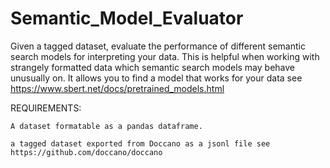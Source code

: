 # Semantic_Model_Evaluator
Given a tagged dataset, evaluate the performance of different semantic search models for interpreting your data.
This is helpful when working with strangely formatted data which semantic search models may behave unusually on. 
It allows you to find a model that works for your data see https://www.sbert.net/docs/pretrained_models.html

REQUIREMENTS:

    A dataset formatable as a pandas dataframe.
  
    a tagged dataset exported from Doccano as a jsonl file see https://github.com/doccano/doccano
